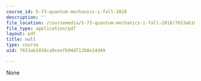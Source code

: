 ```yaml
---
course_id: 5-73-quantum-mechanics-i-fall-2018
description: ''
file_location: /coursemedia/5-73-quantum-mechanics-i-fall-2018/7653ab1018ca9ceafb94d712b8e14d49_MIT5_73F18_Lec14.pdf
file_type: application/pdf
layout: pdf
title: null
type: course
uid: 7653ab1018ca9ceafb94d712b8e14d49

---
```

None